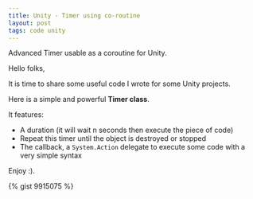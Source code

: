 ```yaml
---
title: Unity - Timer using co-routine
layout: post
tags: code unity
---
```


Advanced Timer usable as a coroutine for Unity.

<!--more-->

Hello folks,

It is time to share some useful code I wrote for some Unity projects.

Here is a simple and powerful **Timer class**.

It features:

- A duration (it will wait n seconds then execute the piece of code)
- Repeat this timer until the object is destroyed or stopped
- The callback, a ``System.Action`` delegate to execute some code with a very simple syntax

Enjoy :).

{% gist 9915075 %}
